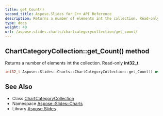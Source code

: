 ```yaml
---
title: get_Count()
second_title: Aspose.Slides for C++ API Reference
description: Returns a number of elements int the collection. Read-only int32_t.
type: docs
weight: 40
url: /aspose.slides.charts/chartcategorycollection/get_count/
---
```

## ChartCategoryCollection::get_Count() method


Returns a number of elements int the collection. Read-only **int32_t**.

```cpp
int32_t Aspose::Slides::Charts::ChartCategoryCollection::get_Count() override
```

## See Also

* Class [ChartCategoryCollection](../)
* Namespace [Aspose::Slides::Charts](../../)
* Library [Aspose.Slides](../../../)